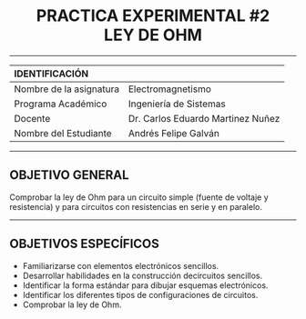 <h1 align="center">
    PRACTICA EXPERIMENTAL #2
    </br>
    LEY DE OHM
</h1>

---


| IDENTIFICACIÓN | |
| :- | :- |
| Nombre de la asignatura | Electromagnetismo |
| Programa Académico | Ingeniería de Sistemas |
| Docente | Dr. Carlos Eduardo Martinez Nuñez |
| Nombre del Estudiante | Andrés Felipe Galván |

---

## OBJETIVO GENERAL

Comprobar la ley de Ohm para un circuito simple (fuente de voltaje y resistencia) y para circuitos con resistencias en serie y en paralelo.

---

## OBJETIVOS ESPECÍFICOS

- Familiarizarse con elementos electrónicos sencillos.
- Desarrollar habilidades en la construcción decircuitos sencillos.
- Identificar la forma estándar para dibujar esquemas electrónicos.
- Identificar los diferentes tipos de configuraciones de circuitos.
- Comprobar la ley de Ohm.
